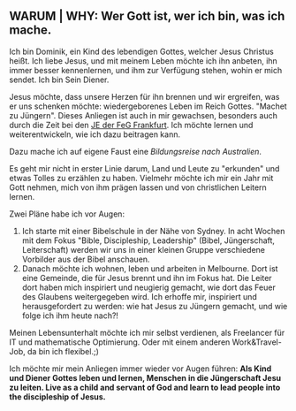 ## WARUM | WHY: Wer Gott ist, wer ich bin, was ich mache.
Ich bin Dominik, ein Kind des lebendigen Gottes, welcher Jesus Christus heißt. Ich liebe Jesus, und mit meinem Leben möchte ich ihn anbeten, ihn immer besser kennenlernen, und ihm zur Verfügung stehen, wohin er mich sendet. Ich bin Sein Diener.

Jesus möchte, dass unsere Herzen für ihn brennen und wir ergreifen, was er uns schenken möchte: wiedergeborenes Leben im Reich Gottes.
"Machet zu Jüngern". Dieses Anliegen ist auch in mir gewachsen, besonders auch durch die Zeit bei den [JE der FeG Frankfurt](fegfrankfurt.de/jungeerwachsene). Ich möchte lernen und weiterentwickeln, wie ich dazu beitragen kann. 

Dazu mache ich auf eigene Faust eine _Bildungsreise nach Australien_.

Es geht mir nicht in erster Linie darum, Land und Leute zu "erkunden" und etwas Tolles zu erzählen zu haben. Vielmehr möchte ich mir ein Jahr mit Gott nehmen, mich von ihm prägen lassen und von christlichen Leitern lernen.

Zwei Pläne habe ich vor Augen:
1) Ich starte mit einer Bibelschule in der Nähe von Sydney. In acht Wochen mit dem Fokus "Bible, Discipleship, Leadership" (Bibel, Jüngerschaft, Leiterschaft) werden wir uns in einer kleinen Gruppe verschiedene Vorbilder aus der Bibel anschauen.
2) Danach möchte ich wohnen, leben und arbeiten in Melbourne. Dort ist eine Gemeinde, die für Jesus brennt und ihn im Fokus hat. Die Leiter dort haben mich inspiriert und neugierig gemacht, wie dort das Feuer des Glaubens weitergegeben wird.
Ich erhoffe mir, inspiriert und herausgefordert zu werden: wie hat Jesus zu Jüngern gemacht, und wie folge ich ihm heute nach?!

Meinen Lebensunterhalt möchte ich mir selbst verdienen, als Freelancer für IT und mathematische Optimierung. Oder mit einem anderen Work&Travel-Job, da bin ich flexibel.;)

Ich möchte mir mein Anliegen immer wieder vor Augen führen:
**Als Kind und Diener Gottes leben und lernen, Menschen in die Jüngerschaft Jesu zu leiten. 
Live as a child and servant of God and learn to lead people into the discipleship of Jesus.**
